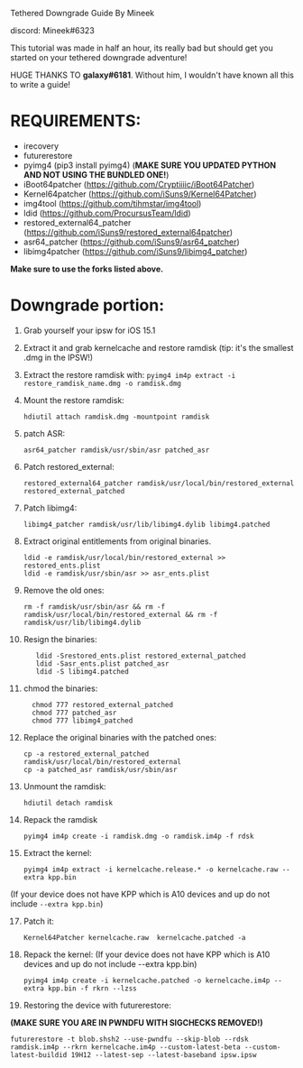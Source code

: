 Tethered Downgrade Guide
By Mineek

discord: Mineek#6323

This tutorial was made in half an hour, its really bad but should get you started on your tethered downgrade adventure!

HUGE THANKS TO **galaxy#6181**. Without him, I wouldn't have known all this to write a guide!

# REQUIREMENTS:
- irecovery
- futurerestore
- pyimg4 (pip3 install pyimg4) (**MAKE SURE YOU UPDATED PYTHON AND NOT USING THE BUNDLED ONE!**)
- iBoot64patcher (https://github.com/Cryptiiiic/iBoot64Patcher)
- Kernel64patcher (https://github.com/iSuns9/Kernel64Patcher)
- img4tool (https://github.com/tihmstar/img4tool)
- ldid (https://github.com/ProcursusTeam/ldid)
- restored_external64_patcher (https://github.com/iSuns9/restored_external64patcher)
- asr64_patcher (https://github.com/iSuns9/asr64_patcher)
- libimg4patcher (https://github.com/iSuns9/libimg4_patcher)

**Make sure to use the forks listed above.**

# Downgrade portion:

1. Grab yourself your ipsw for iOS 15.1
2. Extract it and grab kernelcache and restore ramdisk (tip: it's the smallest .dmg in the IPSW!)
4. Extract the restore ramdisk with: `pyimg4 im4p extract -i restore_ramdisk_name.dmg -o ramdisk.dmg`
5. Mount the restore ramdisk: 


	   hdiutil attach ramdisk.dmg -mountpoint ramdisk


6. patch ASR: 
          
       asr64_patcher ramdisk/usr/sbin/asr patched_asr
        


7. Patch restored_external: 


	   restored_external64_patcher ramdisk/usr/local/bin/restored_external restored_external_patched


9. Patch libimg4: 
          
	  
       libimg4_patcher ramdisk/usr/lib/libimg4.dylib libimg4.patched
          
	  
10. Extract original entitlements from original binaries.
            
        ldid -e ramdisk/usr/local/bin/restored_external >> restored_ents.plist
        ldid -e ramdisk/usr/sbin/asr >> asr_ents.plist
            


11. Remove the old ones: 


        rm -f ramdisk/usr/sbin/asr && rm -f ramdisk/usr/local/bin/restored_external && rm -f ramdisk/usr/lib/libimg4.dylib


12. Resign the binaries: 


	       ldid -Srestored_ents.plist restored_external_patched
	       ldid -Sasr_ents.plist patched_asr
	       ldid -S libimg4.patched


13. chmod the binaries: 


	      chmod 777 restored_external_patched
	      chmod 777 patched_asr
	      chmod 777 libimg4_patched


14. Replace the original binaries with the patched ones: 


		cp -a restored_external_patched ramdisk/usr/local/bin/restored_external
		cp -a patched_asr ramdisk/usr/sbin/asr


14. Unmount the ramdisk: 


		hdiutil detach ramdisk


15. Repack the ramdisk 


		pyimg4 im4p create -i ramdisk.dmg -o ramdisk.im4p -f rdsk


16. Extract the kernel:
	

	    pyimg4 im4p extract -i kernelcache.release.* -o kernelcache.raw --extra kpp.bin 


(If your device does not have KPP which is A10 devices and up do not include `--extra kpp.bin`)

17. Patch it: 


	    Kernel64Patcher kernelcache.raw  kernelcache.patched -a


18. Repack the kernel:
(If your device does not have KPP which is A10 devices and up do not include --extra kpp.bin)


	    pyimg4 im4p create -i kernelcache.patched -o kernelcache.im4p --extra kpp.bin -f rkrn --lzss

19. Restoring the device with futurerestore:

**(MAKE SURE YOU ARE IN PWNDFU WITH SIGCHECKS REMOVED!)**


    futurerestore -t blob.shsh2 --use-pwndfu --skip-blob --rdsk ramdisk.im4p --rkrn kernelcache.im4p --custom-latest-beta --custom-latest-buildid 19H12 --latest-sep --latest-baseband ipsw.ipsw
